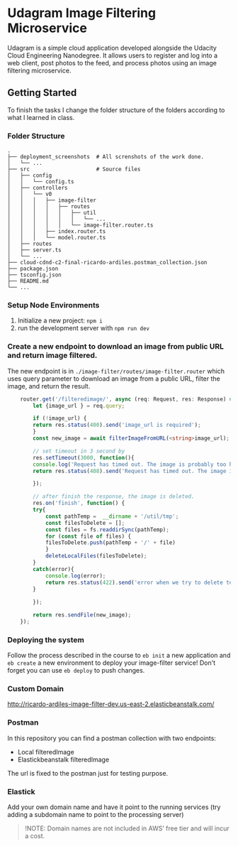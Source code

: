 # Udagram Image Filtering Microservice

Udagram is a simple cloud application developed alongside the Udacity Cloud Engineering Nanodegree. It allows users to register and log into a web client, post photos to the feed, and process photos using an image filtering microservice.

## Getting Started

To finish the tasks I change the folder structure of the folders according to what I learned in class. 

### Folder Structure 
    .
    ├── deployment_screenshots  # All screnshots of the work done.
    │   └── ...  
    ├── src                     # Source files 
    │   ├── config
    │   │   └── config.ts
    │   ├── controllers
    │   │   └── v0
    │   │   │   ├── image-filter
    │   │   │   │   ├── routes
    │   │   │   │   │   ├── util
    │   │   │   │   │   │   └── ...
    │   │   │   │   │   └── image-filter.router.ts
    │   │   │   ├── index.router.ts
    │   │   │   └── model.router.ts
    │   ├── routes
    │   ├── server.ts 
    │   └── ...    
    ├── cloud-cdnd-c2-final-ricardo-ardiles.postman_collection.json  
    ├── package.json                 
    ├── tsconfig.json
    ├── README.md
    └── ...

### Setup Node Environments

1. Initialize a new project: `npm i`
2. run the development server with `npm run dev`

### Create a new endpoint to download an image from public URL and return image filtered.

The new endpoint is in `./image-filter/routes/image-filter.router` which uses query parameter to download an image from a public URL, filter the image, and return the result.

```typescript
    router.get('/filteredimage/', async (req: Request, res: Response) => {
        let {image_url } = req.query;

        if (!image_url) {
        return res.status(400).send('image_url is required');
        }
        const new_image = await filterImageFromURL(<string>image_url);

        // set timeout in 3 second by 
        res.setTimeout(3000, function(){
        console.log('Request has timed out. The image is probably too heavy.');
        return res.status(408).send('Request has timed out. The image is probably too heavy or removed.');

        });

        // after finish the response, the image is deleted.
        res.on('finish', function() {
        try{
            const pathTemp =  __dirname + '/util/tmp';
            const filesToDelete = [];
            const files = fs.readdirSync(pathTemp);
            for (const file of files) {
            filesToDelete.push(pathTemp + '/' + file)
            }
            deleteLocalFiles(filesToDelete);
        }
        catch(error){
            console.log(error);
            return res.status(422).send('error when we try to delete temp file.');
        }
        
        });

        return res.sendFile(new_image);
    });
```

### Deploying the system

Follow the process described in the course to `eb init` a new application and `eb create` a new environment to deploy your image-filter service! Don't forget you can use `eb deploy` to push changes.


### Custom Domain

http://ricardo-ardiles-image-filter-dev.us-east-2.elasticbeanstalk.com/


### Postman

In this repository you can find a postman collection with two endpoints:

* Local filteredImage
* Elastickbeanstalk filteredImage

The url is fixed to the postman just for testing purpose.

### Elastick

Add your own domain name and have it point to the running services (try adding a subdomain name to point to the processing server)
> !NOTE: Domain names are not included in AWS’ free tier and will incur a cost.
